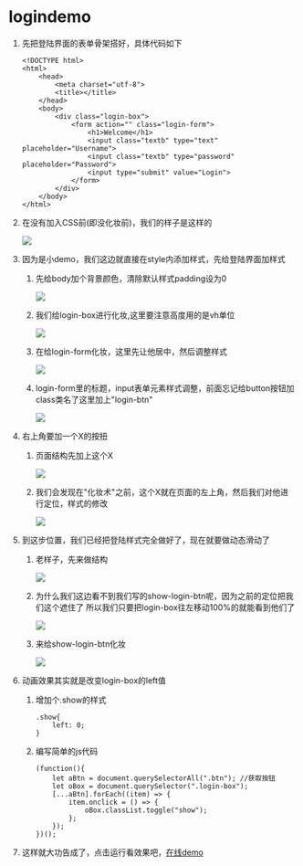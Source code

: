 # logindemo
1. 先把登陆界面的表单骨架搭好，具体代码如下
    ```
    <!DOCTYPE html>
    <html>
        <head>
            <meta charset="utf-8">
            <title></title>
        </head>
        <body>
            <div class="login-box">
                <form action="" class="login-form">
                    <h1>Welcome</h1>
                    <input class="textb" type="text" placeholder="Username">
                    <input class="textb" type="password" placeholder="Password">
                    <input type="submit" value="Login">
                </form>
            </div>
        </body>
    </html>
    ``` 
2. 在没有加入CSS前(即没化妆前)，我们的样子是这样的
    
    ![](./images/在没加入Css前的骨架.jpg)  

3. 因为是小demo，我们这边就直接在style内添加样式，先给登陆界面加样式
    1. 先给body加个背景颜色，清除默认样式padding设为0
    
        ![](./images/给body加上背景颜色.jpg)
    
    2. 我们给login-box进行化妆,这里要注意高度用的是vh单位
    
        ![](./images/login-box化妆.jpg)
        
    3. 在给login-form化妆，这里先让他居中，然后调整样式
    
        ![](./images/login-form化妆.jpg)  
        
    4. login-form里的标题，input表单元素样式调整，前面忘记给button按钮加class类名了这里加上"login-btn"      
    
        ![](./images/给表单元素加样式.jpg)
  
4. 右上角要加一个X的按扭  
    1. 页面结构先加上这个X
        
        ![](./images/加入X按钮.jpg)
        
    2. 我们会发现在"化妆术"之前，这个X就在页面的左上角，然后我们对他进行定位，样式的修改
    
        ![](./images/关闭按钮样式.jpg) 
 
5. 到这步位置，我们已经把登陆样式完全做好了，现在就要做动态滑动了
    1. 老样子，先来做结构
        
        ![](./images/showLoginBtn.jpg)
        
    2. 为什么我们这边看不到我们写的show-login-btn呢，因为之前的定位把我们这个遮住了
        所以我们只要把login-box往左移动100%的就能看到他们了  
        
        ![](./images/把login-box往左平移.jpg)  
        
    3. 来给show-login-btn化妆
    
        ![](./images/来给show-login-btn化妆.jpg)    
        
6. 动画效果其实就是改变login-box的left值
    1. 增加个.show的样式
        ```
        .show{
            left: 0;
        }
        ```
    2. 编写简单的js代码
        ```
        (function(){
            let aBtn = document.querySelectorAll(".btn"); //获取按钮
            let oBox = document.querySelector(".login-box");
            [...aBtn].forEach((item) => {
                item.onclick = () => {
                    oBox.classList.toggle("show");
                };
            });
        })();
        ```     
7. 这样就大功告成了，点击运行看效果吧，[在线demo](https://qianfengg.github.io/CSS/logindemo/index)              
            
        
                           